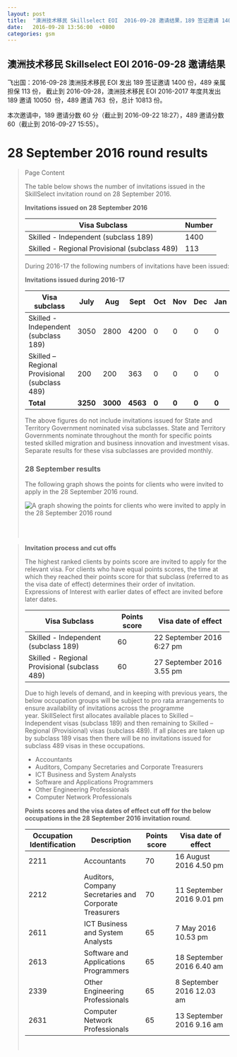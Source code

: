 ```yaml
---
layout: post
title:  "澳洲技术移民 Skillselect EOI  2016-09-28 邀请结果，189 签证邀请 1400 份，489 亲属担保 113 份"
date:   2016-09-28 13:56:00  +0800
categories: gsm
---
```


## 澳洲技术移民 Skillselect EOI  2016-09-28 邀请结果

飞出国：2016-09-28 澳洲技术移民 EOI 发出 189 签证邀请 1400 份，489 亲属担保 113 份，
截止到 2016-09-28，澳洲技术移民 EOI 2016-2017 年度共发出 189 邀请 10050  份，489 邀请 763  份，总计 10813 份。

本次邀请中，189 邀请分数 60 分（截止到 2016-09-22 18:27），489 邀请分数 60（截止到 2016-09-27 15:55）。

# 28 September 2016 round results
> <!--Page content-->
> Page Content
> 
> ​​​​​​​​​​The table below shows the number of invitations issued in the SkillSelect invitation round on&nbsp;28 September 2016.
> 
> **Invitations issued&nbsp;on&nbsp;28 September 2016**
> 
> | Visa Subclass | Number |
> | --- | --- |
> | Skilled - Independent (subclass 189) | 1400 |
> | Skilled - Regional Provisional (subclass 489) | 113&nbsp; |
> 
> During 2016-17 the following numbers of invitations have been issued:
> 
> **Invitations issued&nbsp;during 2016-17**
> 
> | Visa subclass | July | Aug | Sept | Oct | Nov | Dec | Jan | Feb | Mar | Apr | May | June | Total |
> | --- | --- | --- | --- | --- | --- | --- | --- | --- | --- | --- | --- | --- | --- |
> | Skilled - Independent (subclass 189) | 3050 | 2800 | 4200 | 0 | 0 | 0 | 0 | 0 | 0 | 0 | 0 | 0 | 10050&nbsp; |
> | Skilled – Regional Provisional (subclass 489) | 200 | 200 | 363 | 0 | 0 | 0 | 0 | 0 | 0 | 0 | 0 | 0 | 763&nbsp; |
> | **Total** | **3250** | **3000** | **4563** | **0** | **0** | **0** | **0** | **0** | | **0** | **0** | **0** | **10813** |
> 
> The above figures do not include invitations issued for State and Territory Government nominated visa subclasses. State and Territory Governments nominate throughout the month for specific points tested skilled migration and business innovation and investment visas. Separate results for these visa subclasses are provided monthly.
> 
> ### 28&nbsp;September results
> 
> The following graph shows the points for clients who were invited to apply in the&nbsp;28 September 2016&nbsp;round.
> 
> ![A graph showing the points for clients who were invited to apply in the 28 September 2016 round](http://www.border.gov.au/WorkinginAustralia/PublishingImages/28092016.jpg)&nbsp;
> 
>  ​ 
> 
> **Invitation process and cut offs**
> 
> The highest ranked clients by points score are invited to apply for the relevant visa. For clients who have equal points scores, the time at which they reached their points score for that subclass (referred to as the visa date of effect) determines their order of invitation. Expressions of Interest with earlier dates of effect are invited before later dates.
> 
> | Visa Subclass | Points score | Visa date of effect |
> | --- | --- | --- |
> | Skilled - Independent (subclass 189) | 60 | 22 September 2016 6:27 pm |
> | Skilled - Regional Provisional (subclass 489) | 60 | 27 September&nbsp;2016 3.55 pm |
> 
> Due to high levels of demand, and in keeping with previous years, the below occupation groups will be subject to pro rata arrangements to ensure availability of invitations across the programme year.&nbsp;SkillSelect first allocates available places to Skilled – Independent visas (subclass 189) and then remaining to Skilled – Regional (Provisional) visas (subclass 489). If all places are taken up by subclass 189 visas then there will be no invitations issued for subclass 489 visas in these occupations.
> 
> - Accountants
> - Auditors, Company Secretaries and Corporate Treasurers
> - ICT Business and System Analysts 
> - Software and Applications Programmers
> - Other Engineering Professionals
> - Computer Network Professionals 
> 
> **Points scores and the visa dates of effect cut off for the below occupations in the&nbsp;28 September&nbsp;2016 invitation round**.
> 
> | Occupation Identification | Description | Points score | Visa date of effect |
> | --- | --- | --- | --- |
> | 2211 | Accountants | 70 | 16&nbsp;August 2016 4.50 pm |
> | 2212 | Auditors, Company Secretaries and Corporate Treasurers | 70 | 11&nbsp;September 2016 9.01 pm |
> | 2611 | ICT Business and ​System Analysts | 65 | 7&nbsp;May 2016 10.53 pm |
> | 2613 | Software and Applications Programmers | 65 | 18&nbsp;September 2016 6.40 am |
> | 2339 | Other Engineering Professionals | 65 | 8&nbsp;September 2016 12.03 am |
> | 2631 | Computer Network Professionals | 65 | 13&nbsp;September 2016 9.16 am |
> 
> ​
